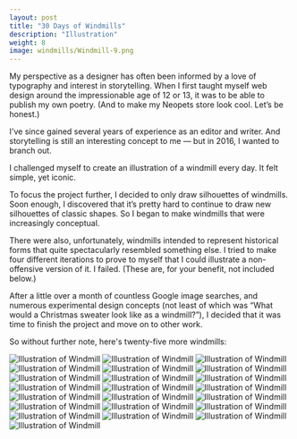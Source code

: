 ```yaml
---
layout: post
title: "30 Days of Windmills"
description: "Illustration"
weight: 8
image: windmills/Windmill-9.png
---
```

My perspective as a designer has often been informed by a love of typography and interest in storytelling. When I first taught myself web design around the impressionable age of 12 or 13, it was to be able to publish my own poetry. (And to make my Neopets store look cool. Let’s be honest.)

I've since gained several years of experience as an editor and writer. And storytelling is still an interesting concept to me — but in 2016, I wanted to branch out. 

I challenged myself to create an illustration of a windmill every day. It felt simple, yet iconic. 

To focus the project further, I decided to only draw silhouettes of windmills. Soon enough, I discovered that it’s pretty hard to continue to draw new silhouettes of classic shapes. So I began to make windmills that were increasingly conceptual.

There were also, unfortunately, windmills intended to represent historical forms that quite spectacularly resembled something else. I tried to make four different iterations to prove to myself that I could illustrate a non-offensive version of it. I failed. (These are, for your benefit, not included below.)

After a little over a month of countless Google image searches, and numerous experimental design concepts (not least of which was “What would a Christmas sweater look like as a windmill?”), I decided that it was time to finish the project and move on to other work.

So without further note, here's twenty-five more windmills:

![Illustration of Windmill](/assets/img/windmills/Windmill-1.png)
![Illustration of Windmill](/assets/img/windmills/Windmill-2.png)
![Illustration of Windmill](/assets/img/windmills/Windmill-3.png)
![Illustration of Windmill](/assets/img/windmills/Windmill-4.png)
![Illustration of Windmill](/assets/img/windmills/Windmill-5.png)
![Illustration of Windmill](/assets/img/windmills/Windmill-6.png)
![Illustration of Windmill](/assets/img/windmills/Windmill-7.png)
![Illustration of Windmill](/assets/img/windmills/Windmill-8.png)
![Illustration of Windmill](/assets/img/windmills/Windmill-10.png)
![Illustration of Windmill](/assets/img/windmills/Windmill-11.png)
![Illustration of Windmill](/assets/img/windmills/Windmill-12.png)
![Illustration of Windmill](/assets/img/windmills/Windmill-13.png)
![Illustration of Windmill](/assets/img/windmills/Windmill-14.png)
![Illustration of Windmill](/assets/img/windmills/Windmill-15.png)
![Illustration of Windmill](/assets/img/windmills/Windmill-16.png)
![Illustration of Windmill](/assets/img/windmills/Windmill-17.png)
![Illustration of Windmill](/assets/img/windmills/Windmill-18.png)
![Illustration of Windmill](/assets/img/windmills/Windmill-19.png)
![Illustration of Windmill](/assets/img/windmills/Windmill-20.png)
![Illustration of Windmill](/assets/img/windmills/Windmill-22.png)
![Illustration of Windmill](/assets/img/windmills/Windmill-23.png)
![Illustration of Windmill](/assets/img/windmills/Windmill-24.png)